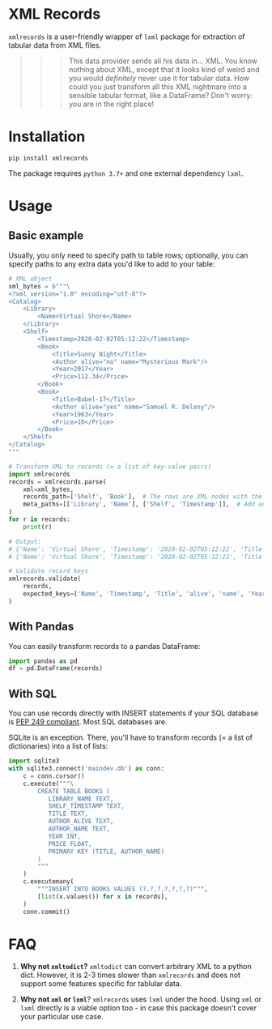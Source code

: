 # XML Records

`xmlrecords` is a user-friendly wrapper of `lxml` package for extraction of tabular data from XML files.

>>> This data provider sends all his data in... XML. You know nothing about XML, except that it looks kind of weird and you would *definitely* never use it for tabular data. How could you just transform all this XML nightmare into a sensible tabular format, like a DataFrame? Don't worry: you are in the right place!


# Installation

```shell script
pip install xmlrecords
```

The package requires `python 3.7+` and one external dependency `lxml`.

# Usage

## Basic example

Usually, you only need to specify path to table rows; optionally, you can specify paths to any extra data you'd like to add to your table:

```python
# XML object
xml_bytes = b"""\
<?xml version="1.0" encoding="utf-8"?>
<Catalog>
    <Library>
        <Name>Virtual Shore</Name>
    </Library>
    <Shelf>
        <Timestamp>2020-02-02T05:12:22</Timestamp>
        <Book>
            <Title>Sunny Night</Title>
            <Author alive="no" name="Mysterious Mark"/>
            <Year>2017</Year>
            <Price>112.34</Price>
        </Book>
        <Book>
            <Title>Babel-17</Title>
            <Author alive="yes" name="Samuel R. Delany"/>
            <Year>1963</Year>
            <Price>10</Price>
        </Book>
    </Shelf>
</Catalog>
"""

# Transform XML to records (= a list of key-value pairs)
import xmlrecords
records = xmlrecords.parse(
    xml=xml_bytes, 
    records_path=['Shelf', 'Book'],  # The rows are XML nodes with the repeating tag <Book>
    meta_paths=[['Library', 'Name'], ['Shelf', 'Timestamp']],  # Add additional "meta" nodes
)
for r in records:
    print(r)

# Output:
# {'Name': 'Virtual Shore', 'Timestamp': '2020-02-02T05:12:22', 'Title': 'Sunny Night', 'alive': 'no', 'name': 'Mysterious Mark', 'Year': '2017', 'Price': '112.34'}
# {'Name': 'Virtual Shore', 'Timestamp': '2020-02-02T05:12:22', 'Title': 'Babel-17', 'alive': 'yes', 'name': 'Samuel R. Delany', 'Year': '1963', 'Price': '10'}

# Validate record keys
xmlrecords.validate(
    records, 
    expected_keys=['Name', 'Timestamp', 'Title', 'alive', 'name', 'Year', 'Price'],
)
``` 

## With Pandas

You can easily transform records to a pandas DataFrame:

```python
import pandas as pd
df = pd.DataFrame(records)
```

## With SQL

You can use records directly with INSERT statements if your SQL database is [PEP 249 compliant](https://www.python.org/dev/peps/pep-0249/). Most SQL databases are.

SQLite is an exception. There, you'll have to transform records (= a list of dictionaries) into a list of lists:

```python
import sqlite3
with sqlite3.connect('maindev.db') as conn:
    c = conn.cursor()
    c.execute("""\
        CREATE TABLE BOOKS (
           LIBRARY_NAME TEXT,
           SHELF_TIMESTAMP TEXT,
           TITLE TEXT,
           AUTHOR_ALIVE TEXT,
           AUTHOR_NAME TEXT,
           YEAR INT,
           PRICE FLOAT,
           PRIMARY KEY (TITLE, AUTHOR_NAME)
        )
        """
    )
    c.executemany(
        """INSERT INTO BOOKS VALUES (?,?,?,?,?,?,?)""",
        [list(x.values()) for x in records],
    )
    conn.commit()
```


# FAQ

1. **Why not `xmltodict`?** `xmltodict` can convert arbitrary XML to a python dict. However, it is 2-3 times slower than `xmlrecords` and does not support some features specific for tablular data.

2. **Why not `xml` or `lxml`**? `xmlrecords` uses `lxml` under the hood. Using `xml` or `lxml` directly is a viable option too - in case this package doesn't cover your particular use case.
